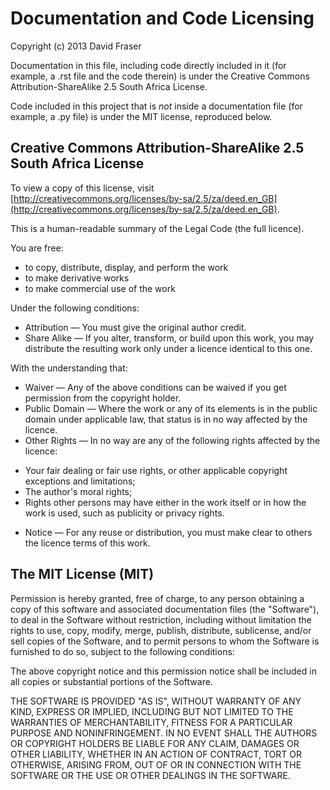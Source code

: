 Documentation and Code Licensing
================================

Copyright (c) 2013 David Fraser

Documentation in this file, including code directly included in it
(for example, a .rst file and the code therein) is under the
Creative Commons Attribution-ShareAlike 2.5 South Africa License.

Code included in this project that is *not* inside a documentation file
(for example, a .py file) is under the MIT license, reproduced below.

Creative Commons Attribution-ShareAlike 2.5 South Africa License
----------------------------------------------------------------

To view a copy of this license, visit 
[http://creativecommons.org/licenses/by-sa/2.5/za/deed.en_GB](http://creativecommons.org/licenses/by-sa/2.5/za/deed.en_GB).

This is a human-readable summary of the Legal Code (the full licence).
 
You are free:

* to copy, distribute, display, and perform the work
* to make derivative works
* to make commercial use of the work

Under the following conditions:

* Attribution — You must give the original author credit.
* Share Alike — If you alter, transform, or build upon this work, you may distribute the resulting work only under a licence identical to this one.

With the understanding that:

* Waiver — Any of the above conditions can be waived if you get permission from the copyright holder.
* Public Domain — Where the work or any of its elements is in the public domain under applicable law, that status is in no way affected by the licence.
* Other Rights — In no way are any of the following rights affected by the licence:
 - Your fair dealing or fair use rights, or other applicable copyright exceptions and limitations;
 - The author's moral rights;
 - Rights other persons may have either in the work itself or in how the work is used, such as publicity or privacy rights.
* Notice — For any reuse or distribution, you must make clear to others the licence terms of this work.

The MIT License (MIT)
---------------------

Permission is hereby granted, free of charge, to any person obtaining a copy of
this software and associated documentation files (the "Software"), to deal in
the Software without restriction, including without limitation the rights to
use, copy, modify, merge, publish, distribute, sublicense, and/or sell copies of
the Software, and to permit persons to whom the Software is furnished to do so,
subject to the following conditions:

The above copyright notice and this permission notice shall be included in all
copies or substantial portions of the Software.

THE SOFTWARE IS PROVIDED "AS IS", WITHOUT WARRANTY OF ANY KIND, EXPRESS OR
IMPLIED, INCLUDING BUT NOT LIMITED TO THE WARRANTIES OF MERCHANTABILITY, FITNESS
FOR A PARTICULAR PURPOSE AND NONINFRINGEMENT. IN NO EVENT SHALL THE AUTHORS OR
COPYRIGHT HOLDERS BE LIABLE FOR ANY CLAIM, DAMAGES OR OTHER LIABILITY, WHETHER
IN AN ACTION OF CONTRACT, TORT OR OTHERWISE, ARISING FROM, OUT OF OR IN
CONNECTION WITH THE SOFTWARE OR THE USE OR OTHER DEALINGS IN THE SOFTWARE.


